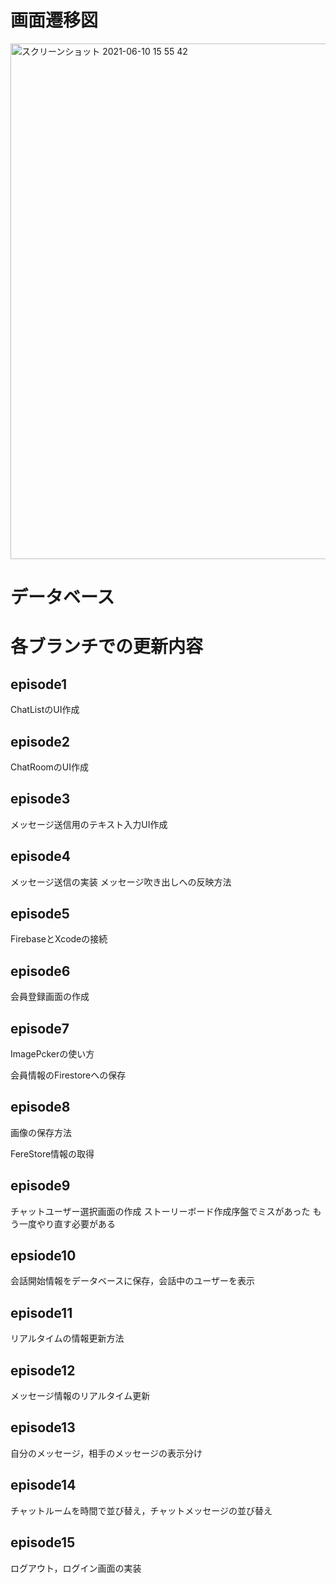 # 画面遷移図

<img width="825" alt="スクリーンショット 2021-06-10 15 55 42" src="https://user-images.githubusercontent.com/45548229/121479215-c3e24d00-ca04-11eb-8eb2-3ae78a6b1e19.png">


# データベース

# 各ブランチでの更新内容

## episode1
ChatListのUI作成

## episode2
ChatRoomのUI作成

## episode3
メッセージ送信用のテキスト入力UI作成

## episode4
メッセージ送信の実装
メッセージ吹き出しへの反映方法

## episode5
FirebaseとXcodeの接続

## episode6
会員登録画面の作成

## episode7
ImagePckerの使い方

会員情報のFirestoreへの保存

## episode8
画像の保存方法

FereStore情報の取得

## episode9
チャットユーザー選択画面の作成
ストーリーボード作成序盤でミスがあった
もう一度やり直す必要がある

## epsiode10
会話開始情報をデータベースに保存，会話中のユーザーを表示

## episode11
リアルタイムの情報更新方法

## episode12
メッセージ情報のリアルタイム更新

## episode13
自分のメッセージ，相手のメッセージの表示分け

## episode14
チャットルームを時間で並び替え，チャットメッセージの並び替え

## episode15
ログアウト，ログイン画面の実装
